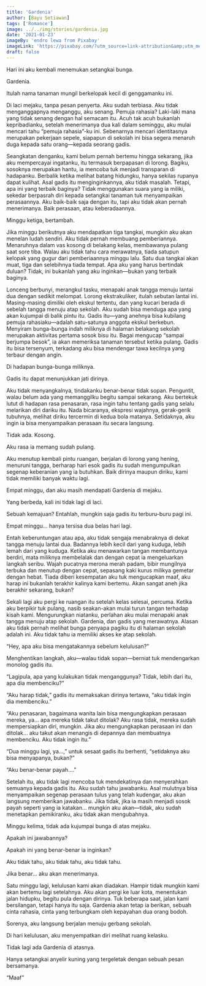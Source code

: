 ```yaml
---
title: 'Gardenia'
author: [Bayu Setiawan]
tags: ['Romance']
image: ../../img/stories/gardenia.jpg
date: '2021-01-23'
imageBy: 'endro lewa from Pixabay'
imageLink: 'https://pixabay.com/?utm_source=link-attribution&amp;utm_medium=referral&amp;utm_campaign=image&amp;utm_content=178719'
draft: false
---
```


Hari ini aku kembali menemukan setangkai bunga.

Gardenia.

Itulah nama tanaman mungil berkelopak kecil di genggamanku ini.

Di laci mejaku, tanpa pesan penyerta. Aku sudah terbiasa. Aku tidak menganggapnya menganggu, aku senang. Pemuja rahasia? Laki-laki mana yang tidak senang dengan hal semacam itu. Acuh tak acuh bukanlah kepribadianku, setelah menerimanya dua kali dalam seminggu, aku mulai mencari tahu “pemuja rahasia”-ku ini. Sebenarnya mencari identitasnya merupakan pekerjaan sepele, siapapun di sekolah ini bisa segera menaruh duga kepada satu orang—kepada seorang gadis.

Seangkatan denganku, kami belum pernah bertemu hingga sekarang, jika aku mempercayai ingatanku, itu termasuk berpapasan di lorong. Bagiku, sosoknya merupakan hantu, ia mencoba tuk menjadi transparan di hadapanku. Berbalik ketika melihat batang hidungku, hanya sekilas rupanya dapat kulihat. Asal gadis itu menginginkannya, aku tidak masalah. Tetapi, apa ini yang terbaik baginya? Tidak menggunakan suara yang ia miliki, sekedar berpasrah diri kepada setangkai tanaman tuk menyampaikan perasaannya. Aku baik-baik saja dengan itu, tapi aku tidak akan pernah menerimanya. Baik perasaan, atau keberadaannya.

Minggu ketiga, bertambah.

Jika minggu berikutnya aku mendapatkan tiga tangkai, mungkin aku akan menelan ludah sendiri. Aku tidak pernah membuang pemberiannya. Menaruhnya dalam vas kosong di belakang kelas, membawanya pulang saat sore tiba. Walau aku tidak tahu cara merawatnya, tiada satupun kelopak yang gugur dari pemberiaannya minggu lalu. Satu dua tangkai akan muat, tiga dan selebihnya tiada tempat. Apa aku yang harus bertindak duluan? Tidak, ini bukanlah yang aku inginkan—bukan yang terbaik baginya.

Lonceng berbunyi, merangkul tasku, menapaki anak tangga menuju lantai dua dengan sedikit melompat. Lorong ekstrakuliker, itulah sebutan lantai ini. Masing-masing dimiliki oleh ekskul tertentu, dan yang kucari berada di sebelah tangga menuju atap sekolah. Aku sudah bisa menduga apa yang akan kujumpai di balik pintu itu.
Gadis itu—yang anehnya bisa kubilang pemuja rahasiaku—adalah satu-satunya anggota ekskul berkebun. Menyiram bunga-bunga indah miliknya di halaman belakang sekolah merupakan aktivitas pertama sosok bisu itu. Bagai mengucap “sampai berjumpa besok”, ia akan memeriksa tanaman tersebut ketika pulang. Gadis itu bisa tersenyum, terkadang aku bisa mendengar tawa kecilnya yang terbaur dengan angin.

Di hadapan bunga-bunga miliknya.

Gadis itu dapat menunjukkan jati dirinya.

Aku tidak menyangkalnya, tindakanku benar-benar tidak sopan. Penguntit, walau belum ada yang memanggilku begitu sampai sekarang. Aku bertekuk lutut di hadapan rasa penasaran, rasa ingin tahu tentang gadis yang selalu melarikan diri dariku itu. Nada bicaranya, ekspresi wajahnya, gerak-gerik tubuhnya, melihat diriku tercermin di kedua bola matanya. Setidaknya, aku ingin ia bisa menyampaikan perasaan itu secara langsung.

Tidak ada. Kosong.

Aku rasa ia memang sudah pulang.

Aku menutup kembali pintu ruangan, berjalan di lorong yang hening, menuruni tangga, berharap hari esok gadis itu sudah mengumpulkan segenap keberanian yang ia butuhkan. Baik dirinya maupun diriku, kami tidak memiliki banyak waktu lagi.

Empat minggu, dan aku masih mendapati Gardenia di mejaku.

Yang berbeda, kali ini tidak lagi di laci.

Sebuah kemajuan? Entahlah, mungkin saja gadis itu terburu-buru pagi ini.

Empat minggu… hanya tersisa dua belas hari lagi.

Entah keberuntungan atau apa, aku tidak sengaja menabraknya di dekat tangga menuju lantai dua. Badannya lebih kecil dari yang kuduga, lebih lemah dari yang kuduga. Ketika aku menawarkan tangan membantunya berdiri, mata miliknya membelalak dan dengan cepat ia mengeluarkan langkah seribu. Wajah pucatnya merona merah padam, bibir mungilnya terbuka dan menutup dengan cepat, sepasang kaki kurus milikya gemetar dengan hebat. Tiada diberi kesempatan aku tuk mengucapkan maaf, aku harap ini bukanlah terakhir kalinya kami bertemu. Akan sangat aneh jika berakhir sekarang, bukan?

Sekali lagi aku pergi ke ruangan itu setelah kelas selesai, percuma. Ketika aku berpikir tuk pulang, nasib seakan-akan mulai turun tangan terhadap kisah kami. Mengurungkan niatanku, perlahan aku mulai menapaki anak tangga menuju atap sekolah. Gardenia, dan gadis yang merawatnya. Alasan aku tidak pernah melihat bunga penyapa pagiku itu di halaman sekolah adalah ini. Aku tidak tahu ia memiliki akses ke atap sekolah.

“Hey, apa aku bisa mengatakannya sebelum kelulusan?”

Menghentikan langkah, aku—walau tidak sopan—berniat tuk mendengarkan monolog gadis itu.

“Lagipula, apa yang kulakukan tidak menganggunya? Tidak, lebih dari itu, apa dia membenciku?”

“Aku harap tidak,” gadis itu memaksakan dirinya tertawa, “aku tidak ingin dia membenciku.”

“Aku penasaran, bagaimana wanita lain bisa mengungkapkan perasaan mereka, ya… apa mereka tidak takut ditolak? Aku rasa tidak, mereka sudah mempersiapkan diri, mungkin. Jika aku mengungkapkan perasaan ini dan ditolak… aku takut akan menangis di depannya dan membuatnya membenciku. Aku tidak ingin itu.”

“Dua minggu lagi, ya…,” untuk sesaat gadis itu berhenti, “setidaknya aku bisa menyapanya, bukan?”

“Aku benar-benar payah….”

Setelah itu, aku tidak lagi mencoba tuk mendekatinya dan menyerahkan semuanya kepada gadis itu. Aku sudah tahu jawabanku. Asal mulutnya bisa menyampaikan segenap perasaan tulus yang telah kudengar, aku akan langsung memberikan jawabanku. Jika tidak, jika ia masih menjadi sosok payah seperti yang ia katakan… mungkin aku akan—tidak, aku sudah menetapkan pemikiranku, aku tidak akan mengubahnya.

Minggu kelima, tidak ada kujumpai bunga di atas mejaku.

Apakah ini jawabannya?

Apakah ini yang benar-benar ia inginkan?

Aku tidak tahu, aku tidak tahu, aku tidak tahu.

Jika benar… aku akan menerimanya.

Satu minggu lagi, kelulusan kami akan diadakan. Hampir tidak mungkin kami akan bertemu lagi setelahnya. Aku akan pergi ke luar kota, menentukan jalan hidupku, begitu pula dengan dirinya. Tuk beberapa saat, jalan kami bersilangan, tetapi hanya itu saja. Gardenia akan tetap ia berikan, sebuah cinta rahasia, cinta yang terbungkam oleh kepayahan dua orang bodoh. 

Sorenya, aku langsung berjalan menuju gerbang sekolah.

Di hari kelulusan, aku menyempatkan diri melihat ruang kelasku.

Tidak lagi ada Gardenia di atasnya.

Hanya setangkai anyelir kuning yang tergeletak dengan sebuah pesan bersamanya.

“Maaf”

